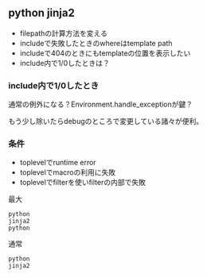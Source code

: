 ## python jinja2

- filepathの計算方法を変える
- includeで失敗したときのwhereはtemplate path
- includeで404のときにもtemplateの位置を表示したい
- include内で1/0したときは？


### include内で1/0したとき

通常の例外になる？Environment.handle_exceptionが鍵？

もう少し除いたらdebugのところで変更している諸々が便利。

### 条件

- toplevelでruntime error
- toplevelでmacroの利用に失敗
- toplevelでfilterを使いfilterの内部で失敗

最大

```
python
jinja2
python
```

通常

```
python
jinja2
```
